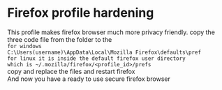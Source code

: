 # Firefox profile hardening
This profile makes firefox browser much more privacy friendly. 
copy the three code file from the folder to the <br>
<code>for windows C:\Users\(username)\AppData\Local\Mozilla Firefox\defaults\pref </code> <br>
<code>for linux it is inside the default firefox user directory which is ~/.mozilla/firefox/<profile_id>/prefs  </code><br>
copy and replace the files and restart firefox<br> And now you have a ready to use secure firefox browser
